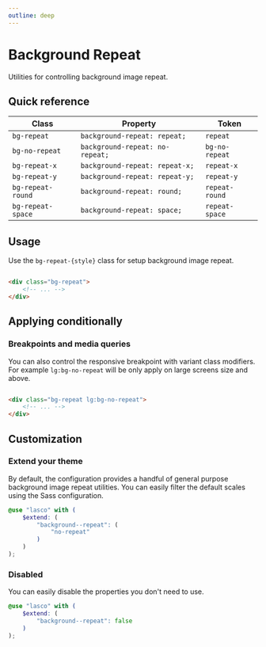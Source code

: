 ```yaml
---
outline: deep
---
```


# Background Repeat

Utilities for controlling background image repeat.

## Quick reference

| Class             | Property                        | Token          |
|-------------------|---------------------------------|----------------|
| `bg-repeat`       | `background-repeat: repeat;`    | `repeat`       |
| `bg-no-repeat`    | `background-repeat: no-repeat;` | `bg-no-repeat` |
| `bg-repeat-x`     | `background-repeat: repeat-x;`  | `repeat-x`     |
| `bg-repeat-y`     | `background-repeat: repeat-y;`  | `repeat-y`     |
| `bg-repeat-round` | `background-repeat: round;`     | `repeat-round` |
| `bg-repeat-space` | `background-repeat: space;`     | `repeat-space` |

## Usage

Use the `bg-repeat-{style}` class for setup background image repeat.

```html

<div class="bg-repeat">
    <!-- ... -->
</div>
```

## Applying conditionally

### Breakpoints and media queries

You can also control the responsive breakpoint with variant class modifiers. For example `lg:bg-no-repeat` will be
only apply on large screens size and above.

```html

<div class="bg-repeat lg:bg-no-repeat">
    <!-- ... -->
</div>
```

## Customization

### Extend your theme

By default, the configuration provides a handful of general purpose background image repeat utilities. You can easily
filter the default scales using the Sass configuration.

```scss
@use "lasco" with (
    $extend: (
        "background--repeat": (
            "no-repeat"
        )
    )
);
```

### Disabled

You can easily disable the properties you don't need to use.

```scss
@use "lasco" with (
    $extend: (
        "background--repeat": false
    )
);
```
